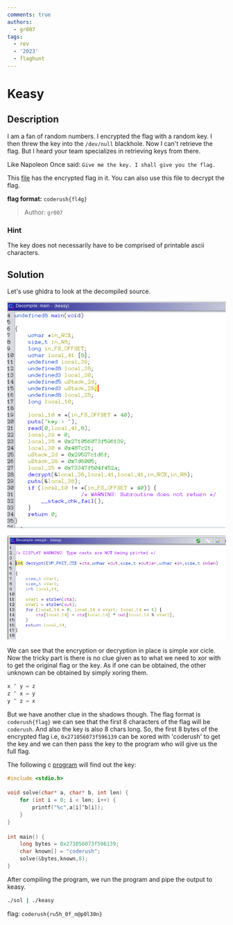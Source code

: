 ```yaml
---
comments: true
authors:
  - gr007
tags:
  - rev
  - '2023'
  - flaghunt
---
```


# Keasy

## Description

I am a fan of random numbers.
I encrypted the flag with a random key.
I then threw the key into the `/dev/null` blackhole.
Now I can't retrieve the flag.
But I heard your team specializes in retrieving keys from there.

Like Napoleon Once said:
`Give me the key. I shall give you the flag.`

This [file](keasy) has the encrypted flag in it. You can also use this file to decrypt the flag.

**flag format:** `coderush{fl4g}`

>Author: `gr007`

### Hint

The key does not necessarily have to be comprised of printable ascii characters.

## Solution

Let's use ghidra to look at the decompiled source.

![main_gh](main_gh.png)

![decrypt_gh](decrypt_gh.png)

We can see that the encryption or decryption in place is simple xor cicle. Now the tricky part is there is no clue given as to what we need to xor with to get the original flag or the key. As if one can be obtained, the other unknown can be obtained by simply xoring them.
```c
x ^ y = z
z ^ x = y
y ^ z = x
```
But we have another clue in the shadows though. The flag format is `coderush{flag}` we can see that the first 8
characters of the flag will be `coderush`. And also the key is also 8 chars long. So, the first 8 bytes of the encrypted
flag i.e, `0x271056073f596139` can be xored with 'coderush' to get the key and we can then pass the key to the program
who will give us the full flag.

The following c [program](sol.c) will find out the key:

```c
#include <stdio.h>

void solve(char* a, char* b, int len) {
    for (int i = 0; i < len; i++) {
        printf("%c",a[i]^b[i]);
    }
}

int main() {
    long bytes = 0x271056073f596139;
    char known[] = "coderush";
    solve(&bytes,known,8);
}
```
After compiling the program, we run the program and pipe the output to keasy.
```bash
./sol | ./keasy
```
flag: `coderush{ru5h_0f_n@p0l30n}`

